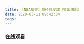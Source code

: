 ```yaml
---
title: 【NBA搞笑】超经典发球（笑出腹肌）
date: 2020-03-11 09:42:34
tags:
---
```


### <a href="https://www.weibo.com/tv/v/Iy532oiLn?fid=1034:4481222982696989" target="_blank">在线观看</a>

